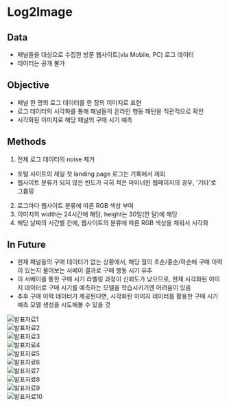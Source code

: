 # Log2Image

## Data
* 패널들을 대상으로 수집한 방문 웹사이트(via Mobile, PC) 로그 데이터
* 데이터는 공개 불가

## Objective
* 패널 한 명의 로그 데이터를 한 장의 이미지로 표현
* 로그 데이터의 시각화를 통해 패널들의 온라인 행동 패턴을 직관적으로 확인
* 시각화된 이미지로 해당 패널의 구매 시기 예측

## Methods
1. 전체 로그 데이터의 noise 제거
 * 포털 사이트의 제일 첫 landing page 로그는 기록에서 제외
 * 웹사이트 분류가 되지 않은 빈도가 극히 적은 마이너한 웹페이지의 경우, '기타'로 그룹핑
2. 로그마다 웹사이트 분류에 따른 RGB 색상 부여
2. 이미지의 width는 24시간에 해당, height는 30일(한 달)에 해당
3. 해당 날짜의 시간별 칸에, 웹사이트의 분류에 따른 RGB 색상을 채워서 시각화

## In Future
* 현재 패널들의 구매 데이터가 없는 상황에서, 해당 월의 초순/중순/하순에 구매 이력이 있는지 물어보는 서베이 결과로 구매 행동 시기 유추
* 이 서베이를 통한 구매 시기 라벨링 과정이 신뢰도가 낮으므로, 현재 시각화된 이미지 데이터로 구매 시기를 예측하는 모델을 학습시키기엔 어려움이 있음
* 추후 구매 이력 데이터가 제공된다면, 시각화된 이미지 데이터를 활용한 구매 시기 예측 모델 생성을 시도해볼 수 있을 것

![발표자료1](img/연구지도-최종발표-조예린_부분1.png)   
![발표자료2](img/연구지도-최종발표-조예린_부분2.png)   
![발표자료3](img/연구지도-최종발표-조예린_부분3.png)   
![발표자료4](img/연구지도-최종발표-조예린_부분4.png)   
![발표자료5](img/연구지도-최종발표-조예린_부분5.png)   
![발표자료6](img/연구지도-최종발표-조예린_부분6.png)   
![발표자료7](img/연구지도-최종발표-조예린_부분7.png)   
![발표자료8](img/연구지도-최종발표-조예린_부분8.png)   
![발표자료9](img/연구지도-최종발표-조예린_부분9.png)   
![발표자료10](img/연구지도-최종발표-조예린_부분10.png)   



